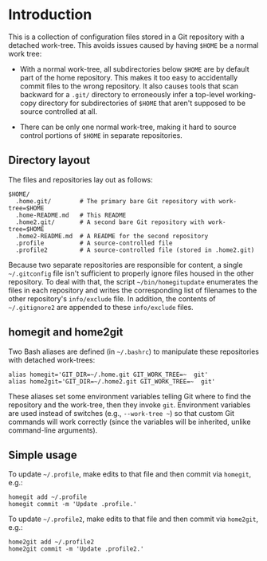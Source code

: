 # Introduction

This is a collection of configuration files stored in a Git repository
with a detached work-tree. This avoids issues caused by having `$HOME`
be a normal work tree:

- With a normal work-tree, all subdirectories below `$HOME` are by default part
  of the home repository. This makes it too easy to accidentally commit files to
  the wrong repository. It also causes tools that scan backward for a `.git/`
  directory to erroneously infer a top-level working-copy directory for
  subdirectories of `$HOME` that aren't supposed to be source controlled at all.

- There can be only one normal work-tree, making it hard to source control
  portions of `$HOME` in separate repositories.

## Directory layout

The files and repositories lay out as follows:

    $HOME/
      .home.git/        # The primary bare Git repository with work-tree=$HOME
      .home-README.md   # This README
      .home2.git/       # A second bare Git repository with work-tree=$HOME
      .home2-README.md  # A README for the second repository
      .profile          # A source-controlled file
      .profile2         # A source-controlled file (stored in .home2.git)

Because two separate repositories are responsible for content, a single
`~/.gitconfig` file isn't sufficient to properly ignore files housed in
the other repository. To deal with that, the script
`~/bin/homegitupdate` enumerates the files in each repository and writes
the corresponding list of filenames to the other repository's
`info/exclude` file. In addition, the contents of `~/.gitignore2` are
appended to these `info/exclude` files.

## homegit and home2git

Two Bash aliases are defined (in `~/.bashrc`) to manipulate these
repositories with detached work-trees:

    alias homegit='GIT_DIR=~/.home.git GIT_WORK_TREE=~  git'
    alias home2git='GIT_DIR=~/.home2.git GIT_WORK_TREE=~  git'

These aliases set some environment variables telling Git where to find
the repository and the work-tree, then they invoke `git`. Environment
variables are used instead of switches (e.g., `--work-tree ~`) so that
custom Git commands will work correctly (since the variables will be
inherited, unlike command-line arguments).

## Simple usage

To update `~/.profile`, make edits to that file and then commit via
`homegit`, e.g.:

    homegit add ~/.profile
    homegit commit -m 'Update .profile.'

To update `~/.profile2`, make edits to that file and then commit via
`home2git`, e.g.:

    home2git add ~/.profile2
    home2git commit -m 'Update .profile2.'
